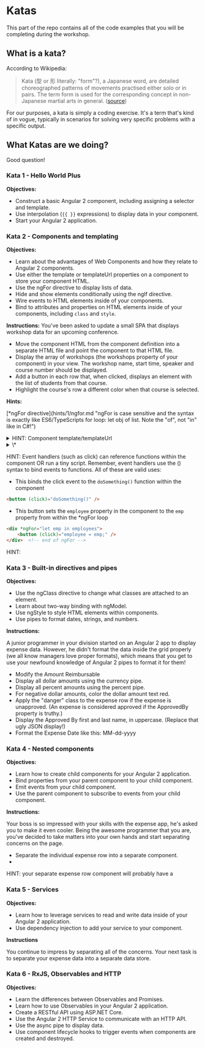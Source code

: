# Katas

This part of the repo contains all of the code examples that you will be completing during the workshop.

## What is a kata?
According to Wikipedia:

> Kata (型 or 形 literally: "form"?), a Japanese word, are detailed choreographed patterns of movements practised either solo or in pairs. The term form is used for the corresponding concept in non-Japanese martial arts in general. ([source](https://en.wikipedia.org/wiki/Kata))

For our purposes, a kata is simply a coding exercise.  It's a term that's kind of in vogue, typically in scenarios for solving very specific problems with a specific output.

## What Katas are we doing?

Good question!

### Kata 1 - Hello World Plus
**Objectives:**

* Construct a basic Angular 2 component, including assigning a selector and template.
* Use interpolation (`{{ }}` expressions) to display data in your component.
* Start your Angular 2 application.

### Kata 2 - Components and templating

**Objectives:**

* Learn about the advantages of Web Components and how they relate to Angular 2 components.
* Use either the template or templateUrl properties on a component to store your component HTML.
* Use the ngFor directive to display lists of data.
* Hide and show elements conditionally using the ngIf directive.
* Wire events to HTML elements inside of your components.
* Bind to attributes and properties on HTML elements inside of your components, including `class` and `style`.

**Instructions:**
You've been asked to update a small SPA that displays workshop data for an upcoming conference.

* Move the component HTML from the component definition into a separate HTML file and point the component to that HTML file.
* Display the array of workshops (the workshops property of your component) in your view.  The workshop name, start time, speaker and course number should be displayed.
* Add a button in each row that, when clicked, displays an element with the list of students from that course.
* Highlight the course's row a different color when that course is selected.

**Hints:**


[\*ngFor directive](hints/1/ngfor.md "ngFor is case sensitive and the syntax is exactly like ES6/TypeScripts for loop: let obj of list.  Note the "of", not "in" like in C#!") 


<details>
	<summary>
	HINT: Component template/templateUrl
	</summary>
	Components can be stored in HTML files and referenced using the templateHtml property in the Component decorator.
</details>
<details>
	\*ngFor directive
<summary>
	\*
</summary>
</details>

HINT: Event handlers (such as click) can reference functions within the component OR run a tiny script.  Remember, event handlers use the () syntax to bind events to functions.  All of these are valid uses:

* This binds the click event to the `doSomething()` function within the component
```html
<button (click)="doSomething()" />
```
* This button sets the `employee` property in the component to the `emp` property from within the *ngFor loop
```html
<div *ngFor="let emp in employees">
	<button (click)="employee = emp;" />
</div>	<!-- end of ngFor -->
``` 

HINT: 

### Kata 3 - Built-in directives and pipes

**Objectives:**

* Use the ngClass directive to change what classes are attached to an element.
* Learn about two-way binding with ngModel.
* Use ngStyle to style HTML elements within components.
* Use pipes to format dates, strings, and numbers.

**Instructions:**

A junior programmer in your division started on an Angular 2 app to display expense data.  However, he didn't format the data inside the grid properly (we all know managers love proper formats), which means that you get to use your newfound knowledge of Angular 2 pipes to format it for them!

* Modify the Amount Reimbursable 
* Display all dollar amounts using the currency pipe.
* Display all percent amounts using the percent pipe.
* For negative dollar amounts, color the dollar amount text red. 
* Apply the "danger" class to the expense row if the expense is unapproved.  (An expense is considered approved if the ApprovedBy property is truthy.)
* Display the Approved By first and last name, in uppercase.  (Replace that ugly JSON display!)
* Format the Expense Date like this: MM-dd-yyyy

### Kata 4 - Nested components

**Objectives:**

* Learn how to create child components for your Angular 2 application.
* Bind properties from your parent component to your child component.
* Emit events from your child component.
* Use the parent component to subscribe to events from your child component.

**Instructions:**

Your boss is so impressed with your skills with the expense app, he's asked you to make it even cooler.  Being the awesome programmer that you are, you've decided to take matters into your own hands and start separating concerns on the page.

* Separate the individual expense row into a separate component.
* 

HINT: your separate expense row component will probably have a 

### Kata 5 - Services
**Objectives:**

* Learn how to leverage services to read and write data inside of your Angular 2 application.
* Use dependency injection to add your service to your component.

**Instructions**

You continue to impress by separating all of the concerns.  Your next task is to separate your expense data into a separate data store.  

### Kata 6 - RxJS, Observables and HTTP

**Objectives:**

* Learn the differences between Observables and Promises.
* Learn how to use Observables in your Angular 2 application.
* Create a RESTful API using ASP.NET Core.
* Use the Angular 2 HTTP Service to communicate with an HTTP API.
* Use the async pipe to display data.
* Use component lifecycle hooks to trigger events when components are created and destroyed.